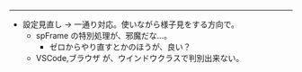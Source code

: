 
------------------------------------

- 設定見直し → 一通り対応。使いながら様子見をする方向で。
  - spFrame の特別処理が、邪魔だな…。
    - ゼロからやり直すとかのほうが、良い？
  - VSCode,ブラウザ が、ウインドウクラスで判別出来ない。

